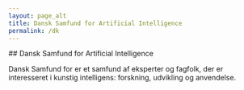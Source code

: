 ```yaml
---
layout: page_alt
title: Dansk Samfund for Artificial Intelligence
permalink: /dk
---
```


<section style="margin-bottom:50px;">
  <div class="container">
<div class="section-title" markdown="1">
## Dansk Samfund for Artificial Intelligence
</div>
    <div class="row">
      <div class="col-xs-12">
<div class="block">
<div markdown="1">

Dansk Samfund for er et samfund af eksperter og fagfolk, der er interesseret i kunstig intelligens: forskning, udvikling og anvendelse.

</div>
</div>
</div>
</div>
</div>
</section>